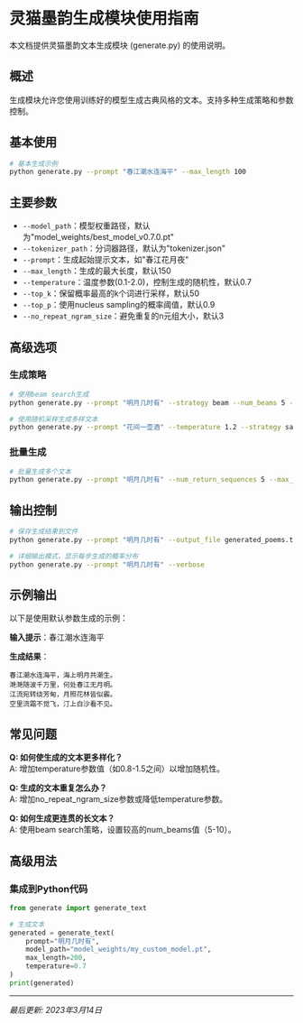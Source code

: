 # 灵猫墨韵生成模块使用指南

本文档提供灵猫墨韵文本生成模块 (generate.py) 的使用说明。

## 概述

生成模块允许您使用训练好的模型生成古典风格的文本。支持多种生成策略和参数控制。

## 基本使用

```bash
# 基本生成示例
python generate.py --prompt "春江潮水连海平" --max_length 100
```

## 主要参数

- `--model_path`：模型权重路径，默认为"model_weights/best_model_v0.7.0.pt"
- `--tokenizer_path`：分词器路径，默认为"tokenizer.json"
- `--prompt`：生成起始提示文本，如"春江花月夜"
- `--max_length`：生成的最大长度，默认150
- `--temperature`：温度参数(0.1-2.0)，控制生成的随机性，默认0.7
- `--top_k`：保留概率最高的k个词进行采样，默认50
- `--top_p`：使用nucleus sampling的概率阈值，默认0.9
- `--no_repeat_ngram_size`：避免重复的n元组大小，默认3

## 高级选项

### 生成策略

```bash
# 使用beam search生成
python generate.py --prompt "明月几时有" --strategy beam --num_beams 5 --max_length 200

# 使用随机采样生成多样文本
python generate.py --prompt "花间一壶酒" --temperature 1.2 --strategy sample --max_length 100
```

### 批量生成

```bash
# 批量生成多个文本
python generate.py --prompt "明月几时有" --num_return_sequences 5 --max_length 50
```

## 输出控制

```bash
# 保存生成结果到文件
python generate.py --prompt "明月几时有" --output_file generated_poems.txt

# 详细输出模式，显示每步生成的概率分布
python generate.py --prompt "明月几时有" --verbose
```

## 示例输出

以下是使用默认参数生成的示例：

**输入提示**：春江潮水连海平

**生成结果**：
```
春江潮水连海平，海上明月共潮生。
滟滟随波千万里，何处春江无月明。
江流宛转绕芳甸，月照花林皆似霰。
空里流霜不觉飞，汀上白沙看不见。
```

## 常见问题

**Q: 如何使生成的文本更多样化？**  
A: 增加temperature参数值（如0.8-1.5之间）以增加随机性。

**Q: 生成的文本重复怎么办？**  
A: 增加no_repeat_ngram_size参数或降低temperature参数。

**Q: 如何生成更连贯的长文本？**  
A: 使用beam search策略，设置较高的num_beams值（5-10）。

## 高级用法

### 集成到Python代码

```python
from generate import generate_text

# 生成文本
generated = generate_text(
    prompt="明月几时有",
    model_path="model_weights/my_custom_model.pt",
    max_length=200,
    temperature=0.7
)
print(generated)
```

---

*最后更新: 2023年3月14日*
